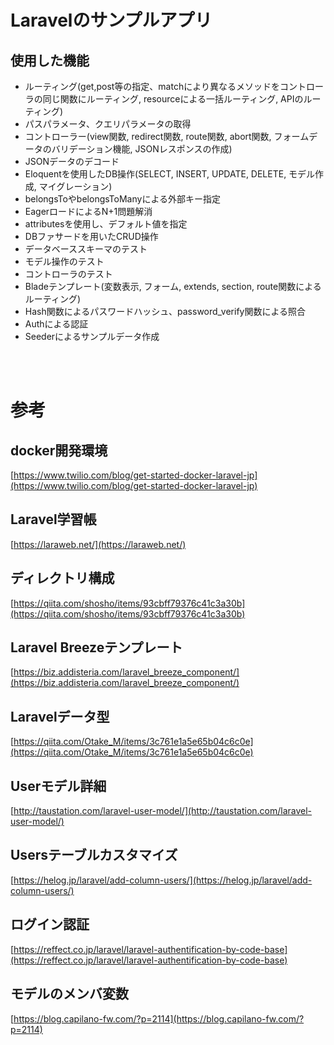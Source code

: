# Laravelのサンプルアプリ

## 使用した機能

- ルーティング(get,post等の指定、matchにより異なるメソッドをコントローラの同じ関数にルーティング, resourceによる一括ルーティング, APIのルーティング)
- パスパラメータ、クエリパラメータの取得
- コントローラー(view関数, redirect関数, route関数, abort関数, フォームデータのバリデーション機能, JSONレスポンスの作成)
- JSONデータのデコード
- Eloquentを使用したDB操作(SELECT, INSERT, UPDATE, DELETE, モデル作成, マイグレーション)
- belongsToやbelongsToManyによる外部キー指定
- EagerロードによるN+1問題解消
- attributesを使用し、デフォルト値を指定
- DBファサードを用いたCRUD操作
- データベーススキーマのテスト
- モデル操作のテスト
- コントローラのテスト
- Bladeテンプレート(変数表示, フォーム, extends, section, route関数によるルーティング)
- Hash関数によるパスワードハッシュ、password_verify関数による照合
- Authによる認証
- Seederによるサンプルデータ作成

<br><br>

# 参考

## docker開発環境

[https://www.twilio.com/blog/get-started-docker-laravel-jp](https://www.twilio.com/blog/get-started-docker-laravel-jp)

## Laravel学習帳
[https://laraweb.net/](https://laraweb.net/)


## ディレクトリ構成
[https://qiita.com/shosho/items/93cbff79376c41c3a30b](https://qiita.com/shosho/items/93cbff79376c41c3a30b)







## Laravel Breezeテンプレート
[https://biz.addisteria.com/laravel_breeze_component/](https://biz.addisteria.com/laravel_breeze_component/)


## Laravelデータ型
[https://qiita.com/Otake_M/items/3c761e1a5e65b04c6c0e](https://qiita.com/Otake_M/items/3c761e1a5e65b04c6c0e)


## Userモデル詳細
[http://taustation.com/laravel-user-model/](http://taustation.com/laravel-user-model/)



## Usersテーブルカスタマイズ
[https://helog.jp/laravel/add-column-users/](https://helog.jp/laravel/add-column-users/)


## ログイン認証

[https://reffect.co.jp/laravel/laravel-authentification-by-code-base](https://reffect.co.jp/laravel/laravel-authentification-by-code-base)


## モデルのメンバ変数
[https://blog.capilano-fw.com/?p=2114](https://blog.capilano-fw.com/?p=2114)

